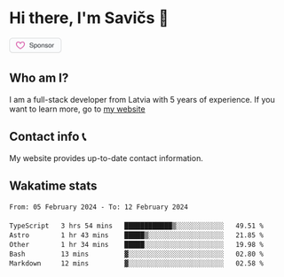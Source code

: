 # Hi there, I'm Savičs 👋

<a href="https://github.com/sponsors/Exerra" title="Sponsor Exerra"><img src="/assets/sponsor.svg?sanitize=true" width="94" height="28" aria-hidden="true"></a>
    
## Who am I?
I am a full-stack developer from Latvia with 5 years of experience. If you want to learn more, go to [my website](https://exerra.xyz)

## Contact info 📞
My website provides up-to-date contact information.

## Wakatime stats

<!--
<a href="https://status.exerra.xyz" id="freshstatus-badge-root"
  data-banner-style="compact">
  <img src="https://public-api.freshstatus.io/v1/public/badge.svg/?badge=0b9b52df-6e1d-4d16-b836-5595b35bcef8" />
    </a>
-->

<!--START_SECTION:waka-->

```txt
From: 05 February 2024 - To: 12 February 2024

TypeScript   3 hrs 54 mins   ████████████▒░░░░░░░░░░░░   49.51 %
Astro        1 hr 43 mins    █████▒░░░░░░░░░░░░░░░░░░░   21.85 %
Other        1 hr 34 mins    █████░░░░░░░░░░░░░░░░░░░░   19.98 %
Bash         13 mins         ▓░░░░░░░░░░░░░░░░░░░░░░░░   02.80 %
Markdown     12 mins         ▓░░░░░░░░░░░░░░░░░░░░░░░░   02.58 %
```

<!--END_SECTION:waka-->
    
<!--
![Exerra's Github profile statistics](https://github.stats.exerra.xyz/api?username=Exerra&show_icons=true&theme=buefy&include_all_commits=true&count_private=true)
![Exerra's language statistics](https://github.stats.exerra.xyz/api/top-langs/?username=Exerra&layout=compact)
-->
